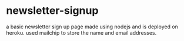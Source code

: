 # newsletter-signup
a basic newsletter sign up page made using nodejs and is deployed on heroku.
used mailchip to store the name and email addresses.

